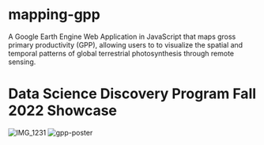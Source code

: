 # mapping-gpp
A Google Earth Engine Web Application in JavaScript that maps gross primary productivity (GPP), allowing users to to visualize the spatial and temporal patterns of global terrestrial photosynthesis through remote sensing.

# Data Science Discovery Program Fall 2022 Showcase
![IMG_1231](https://github.com/katnguyen143/mapping-gpp/assets/30947147/fd5c7013-7ede-470c-af4d-aea720e81f80)
![gpp-poster](https://github.com/katnguyen143/mapping-gpp/assets/30947147/dca9e105-1ab6-4a98-b939-6ed9de300691)
